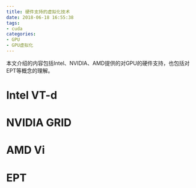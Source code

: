 ```yaml
---
title: 硬件支持的虚拟化技术
date: 2018-06-18 16:55:38
tags:
- cuda
categories:
- GPU
- GPU虚拟化
---
```

本文介绍的内容包括Intel、NVIDIA、AMD提供的对GPU的硬件支持，也包括对EPT等概念的理解。
<!-- more -->

# Intel VT-d

# NVIDIA GRID

# AMD Vi


# EPT